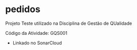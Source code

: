 # pedidos
Projeto Teste utilizado na Disciplina de Gestão de QUalidade

Código da Atividade: GQS001

* Linkado no SonarCloud
